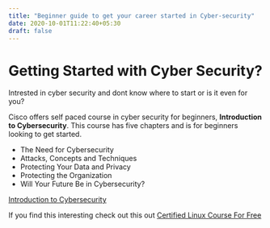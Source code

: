 ```yaml
---
title: "Beginner guide to get your career started in Cyber-security"
date: 2020-10-01T11:22:40+05:30
draft: false
---
```


# Getting Started with Cyber Security?

Intrested in cyber security and dont know where to start or is it even for you?

Cisco offers self paced course in cyber security for beginners, **Introduction to Cybersecurity**. This course has five chapters and is for beginners looking to get started.

- The Need for Cybersecurity
- Attacks, Concepts and Techniques
- Protecting Your Data and Privacy
- Protecting the Organization
- Will Your Future Be in Cybersecurity?

[Introduction to Cybersecurity](https://www.netacad.com/courses/cybersecurity/introduction-cybersecurity)

If you find this interesting check out this out [Certified Linux Course For Free](https://techaware.netlify.app/posts/getting-started-cybsec/techawarelink)